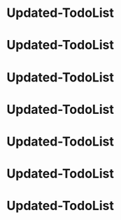 # Updated-TodoList
# Updated-TodoList
# Updated-TodoList
# Updated-TodoList
# Updated-TodoList
# Updated-TodoList
# Updated-TodoList
